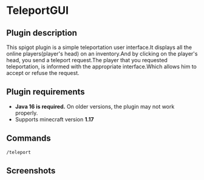 # TeleportGUI


Plugin description
--------
This spigot plugin is a simple teleportation user interface.It displays all the online players(player's head) on an inventory.And by clicking on the player's head, you send a teleport request.The player that you requested teleportation, is informed with the appropriate interface.Which allows him to accept or refuse the request.

Plugin requirements
--------
* **Java 16 is required.** On older versions, the plugin may not work properly.
* Supports minecraft version **1.17**

Commands
--------
```
/teleport
```


Screenshots
--------
